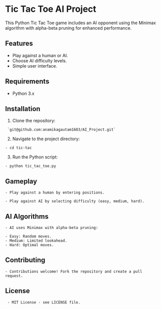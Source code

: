 # Tic Tac Toe AI Project

This Python Tic Tac Toe game includes an AI opponent using the Minimax algorithm with alpha-beta pruning for enhanced performance.

## Features
   - Play against a human or AI.
   - Choose AI difficulty levels.
   - Simple user interface.

## Requirements
   - Python 3.x

## Installation

   1. Clone the repository:
      
     `git@github.com:anamikagautam1603/AI_Project.git`

   2. Navigate to the project directory:
    
    - cd tic-tac

   3. Run the Python script:
      
    - python tic_tac_toe.py

## Gameplay
    - Play against a human by entering positions.
    
    - Play against AI by selecting difficulty (easy, medium, hard).

## AI Algorithms

    - AI uses Minimax with alpha-beta pruning:
    
    - Easy: Random moves.    
    - Medium: Limited lookahead.    
    - Hard: Optimal moves.

## Contributing
    - Contributions welcome! Fork the repository and create a pull request.

## License
     - MIT License - see LICENSE file.
